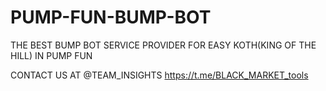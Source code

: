 # PUMP-FUN-BUMP-BOT
THE BEST BUMP BOT SERVICE PROVIDER FOR EASY KOTH(KING OF THE HILL) IN PUMP FUN

CONTACT US AT
@TEAM_INSIGHTS
https://t.me/BLACK_MARKET_tools
